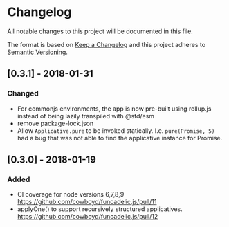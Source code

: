 # Changelog
All notable changes to this project will be documented in this file.

The format is based on [Keep a Changelog](http://keepachangelog.com/en/1.0.0/)
and this project adheres to [Semantic Versioning](http://semver.org/spec/v2.0.0.html).

## [0.3.1] - 2018-01-31

### Changed

- For commonjs environments, the app is now pre-built using rollup.js
  instead of being lazily transpiled with @std/esm
- remove package-lock.json
- Allow `Applicative.pure` to be invoked
  statically. I.e. `pure(Promise, 5)` had a bug that was not able to
  find the applicative instance for Promise.

## [0.3.0] - 2018-01-19

### Added

- CI coverage for node versions 6,7,8,9 https://github.com/cowboyd/funcadelic.js/pull/11
- applyOne() to support recursively structured applicatives. https://github.com/cowboyd/funcadelic.js/pull/12
